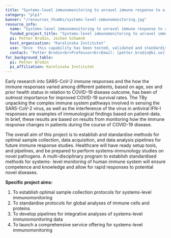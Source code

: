 ```yaml
---
title: "Systems-level immunomonitoring to unravel immune response to a novel pathogen"
category: "plp1"
banner: "/resources_thumbs/systems-level-immunomonitoring.jpg"
resource_info:
  name: "Systems-level immunomonitoring to unravel immune response to a novel pathogen"
  funded_project_title: "Systems-level immunomonitoring to unravel immune response to a novel pathogen"
  pi: Petter Brodin, Jochen Schwenk
  host_organisation: "Karolinska Institutet"
  use: "Once  this capability has been tested, validated and standardised it can be offered as a service capability and combined offering within the SciLifeLab, Clinical proteomics and immunology platform (see project aim 4)."
  contact: "Petter Brodin<br>Professor<br>Email: [petter.brodin@ki.se](mailto:petter.brodin@ki.se) <br><br>Jochen Schwenk<br>Professor<br>Email: [jochen.schwenk@scilifelab.se](mailto:jochen.schwenk@scilifelab.se)"
for_background_table:
  pi: Petter Brodin
  pi_affiliation: Karolinska Institutet
---
```


Early research into SARS-CoV-2 immune responses and the how the immune responses varied among different patients, based on age, sex and prior health status in relation to COVID-19 disease outcome, has been of outmost importance for improved COVID-19 survival rates. The TBy unpacking the complex immune system pathways involved in sensing the SARS-CoV-2 virus, as well as the interference of the virus in antiviral IFN-I responses are examples of immunological findings based on patient-data. In brief, these results are based on results from monitoring how the immune response changes in patients during the course of COVID-19 disease.

The overall aim of this project is to establish and standardise methods for optimal sample collection, data acquisition, and data analysis pipelines for future immune response studies. Healthcare will have ready setup tools, and pipelines, and be prepared to perform systems-immunology studies on novel pathogens. A multi-disciplinary program to establish standardised methods for systems- level monitoring of human immune system will ensure competence and knowledge and allow for rapid responses to potential novel diseases.

**Specific project aims:**

1. To establish optimal sample collection protocols for systems-level immunomonitoring
2. To standardise protocols for global analyses of immune cells and proteins
3. To develop pipelines for integrative analyses of systems-level immunomonitoring data
4. To launch a comprehensive service offering for systems-level immunomonitoring
